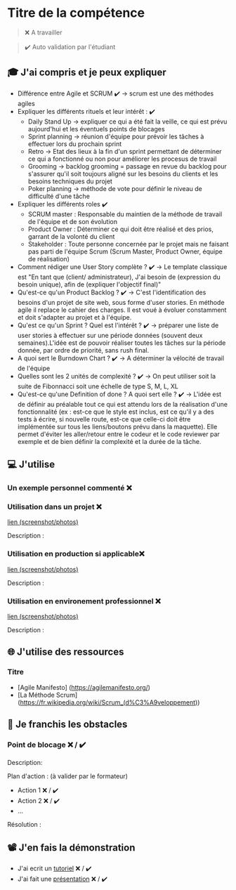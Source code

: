# Titre de la compétence

> ❌ A travailler

> ✔️ Auto validation par l'étudiant

## 🎓 J'ai compris et je peux expliquer

- Différence entre Agile et SCRUM ✔️
  -> scrum est une des méthodes agiles
- Expliquer les différents rituels et leur intérêt : ✔️
  - Daily Stand Up -> expliquer ce qui a été fait la veille, ce qui est prévu aujourd'hui et les éventuels points de blocages
  - Sprint planning -> réunion d'équipe pour prévoir les tâches à effectuer lors du prochain sprint
  - Retro -> Etat des lieux à la fin d'un sprint permettant de déterminer ce qui a fonctionné ou non pour améliorer les procesus de travail
  - Grooming -> backlog grooming = passage en revue du backlog pour s'assurer qu'il soit toujours aligné sur les besoins du clients et les besoins techniques du projet
  - Poker planning -> méthode de vote pour définir le niveau de difficulté d'une tâche
- Expliquer les différents roles ✔️
  - SCRUM master : Responsable du maintien de la méthode de travail de l'équipe et de son évolution
  - Product Owner : Déterminer ce qui doit être réalisé et des prios, garrant de la volonté du client
  - Stakeholder : Toute personne concernée par le projet mais ne faisant pas parti de l'équipe Scrum (Scrum Master, Product Owner, équipe de réalisation)
- Comment rédiger une User Story complète ? ✔️
  -> Le template classique est "En tant que (client/ administrateur), J'ai besoin de (expression du besoin unique), afin de (expliquer l'objectif final)"
- Qu'est-ce qu'un Product Backlog ? ✔️
  -> C'est l'identification des besoins d'un projet de site web, sous forme d'user stories. En méthode agile il replace le cahier des charges. Il est voué à évoluer constamment et doit s'adapter au projet et à l'équipe.
- Qu'est ce qu'un Sprint ? Quel est l'intérêt ? ✔️
  -> préparer une liste de user stories à effectuer sur une période données (souvent deux semaines).L'idée est de pouvoir réaliser toutes les tâches sur la période donnée, par ordre de priorité, sans rush final.
- A quoi sert le Burndown Chart ? ✔️
  -> A déterminer la vélocité de travail de l'équipe
- Quelles sont les 2 unités de complexité ? ✔️
  -> On peut utiliser soit la suite de Fibonnacci soit une échelle de type S, M, L, XL
- Qu'est-ce qu'une Definition of done ? A quoi sert elle ? ✔️
  -> L'idée est de définir au préalable tout ce qui est attendu lors de la réalisation d'une fonctionnalité (ex : est-ce que le style est inclus, est ce qu'il y a des tests à écrire, si nouvelle route, est-ce que celle-ci doit être implémentée sur tous les liens/boutons prévu dans la maquette). Elle permet d'éviter les aller/retour entre le codeur et le code reviewer par exemple et de bien définir la complexité et la durée de la tâche.

## 💻 J'utilise

### Un exemple personnel commenté ❌

### Utilisation dans un projet ❌

[lien (screenshot/photos)](...)

Description :

### Utilisation en production si applicable❌

[lien (screenshot/photos)](...)

Description :

### Utilisation en environement professionnel ❌

[lien (screenshot/photos)](...)

Description :

## 🌐 J'utilise des ressources

### Titre

- [Agile Manifesto] (https://agilemanifesto.org/)
- [La Méthode Scrum] (https://fr.wikipedia.org/wiki/Scrum_(d%C3%A9veloppement))

## 🚧 Je franchis les obstacles

### Point de blocage ❌ / ✔️

Description:

Plan d'action : (à valider par le formateur)

- Action 1 ❌ / ✔️
- Action 2 ❌ / ✔️
- ...

Résolution :

## 📽️ J'en fais la démonstration

- J'ai ecrit un [tutoriel](...) ❌ / ✔️
- J'ai fait une [présentation](...) ❌ / ✔️
